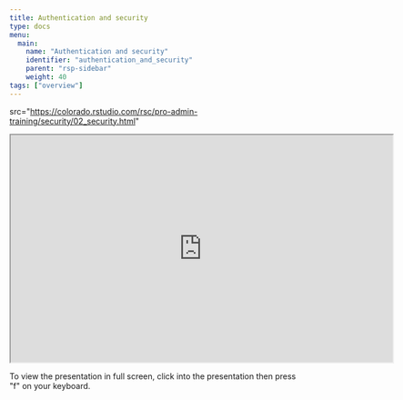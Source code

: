 ```yaml
---
title: Authentication and security
type: docs
menu:
  main:
    name: "Authentication and security"
    identifier: "authentication_and_security"
    parent: "rsp-sidebar"
    weight: 40
tags: ["overview"]
---
```


 src="https://colorado.rstudio.com/rsc/pro-admin-training/security/02_security.html"

<iframe src="https://colorado.rstudio.com/rsc/pro-admin-training/security/02_security.html" width="672" height="400px">
</iframe>


To view the presentation in full screen, click into the presentation then press "f" on your keyboard.

